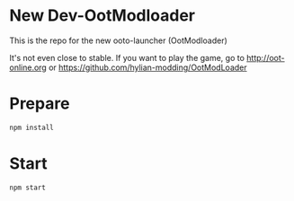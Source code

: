 # New Dev-OotModloader
This is the repo for the new ooto-launcher (OotModloader)

It's not even close to stable. If you want to play the game, go to http://oot-online.org or https://github.com/hylian-modding/OotModLoader

# Prepare
```bash
npm install
```

# Start
```bash
npm start
```
